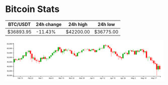 # Bitcoin Stats

BTC/USDT|24h change|24h high|24h low|
|---|---|---|---|
|$36893.95|-11.43%|$42200.00|$36775.00|

<img src="./chart.svg">
